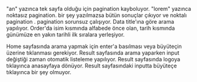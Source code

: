 "an" yazınca tek sayfa olduğu için pagination kayboluyor.
"lorem" yazınca noktasız pagination.
bir şey yazılmazsa bütün sonuçlar çıkıyor ve noktalı pagination .
pagination sorunsuz çalışıyor.
Data title'ına göre arama yapılıyor.
Order'da isim kısmında alfabede önce olan, tarih kısmında günümüze en yakın tarihli ilk sıralara yerleşiyor.

Home sayfasında arama yapmak için enter'a basılması veya büyüteçin üzerine tıklanması gerekiyor.
Result sayfasında arama yaparken input değiştiği zaman otomatik listeleme yapılıyor.
Result sayfasında logoya tıklayınca anasayfaya dönüyor.
Result sayfasındaki inputta büyüteçe tıklayınca bir şey olmuyor.
